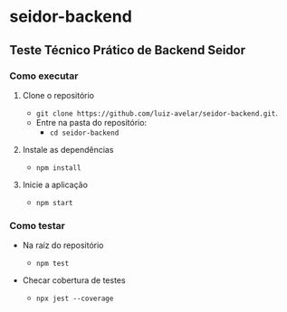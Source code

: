 # seidor-backend

## Teste Técnico Prático de Backend Seidor


### Como executar

1. Clone o repositório

   - `git clone https://github.com/luiz-avelar/seidor-backend.git`.
   - Entre na pasta do repositório:
     - `cd seidor-backend`

2. Instale as dependências

    - `npm install`

3. Inicie a aplicação

    - `npm start`

### Como testar

* Na raíz do repositório

    - `npm test`

* Checar cobertura de testes

    - `npx jest --coverage`

